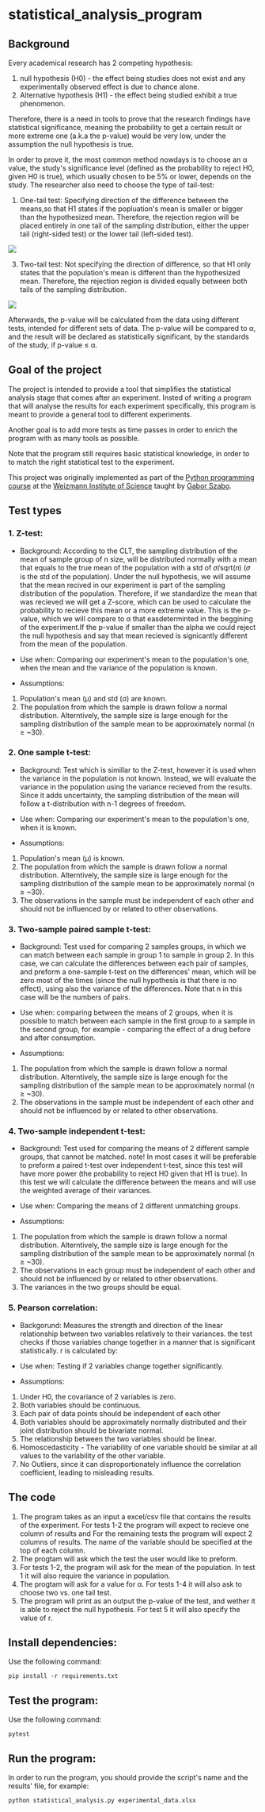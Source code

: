 # statistical_analysis_program

## Background

Every academical research has 2 competing hypothesis:
1. null hypothesis (H0) - the effect being studies does not exist and any experimentally observed effect is due to chance alone.  
2. Alternative hypothesis (H1) - the effect being studied exhibit a true phenomenon.
   
Therefore, there is a need in tools to prove that the research findings have statistical significance, meaning the probability to get a certain result or more extreme one (a.k.a the p-value) would be very low, under the assumption the null hypothesis is true.

In order to prove it, the most common method nowdays is to choose an α value, the study's significance level (defined as the probability to reject H0, given H0 is true), which usually chosen to be 5% or lower, depends on the study. The researcher also need to choose the type of tail-test:
1. One-tail test: Specifying direction of the difference between the means,so that H1 states if the popluation's mean is smaller or bigger than the hypothesized mean. Therefore, the rejection region will be placed entirely in one tail of the sampling distribution, either the upper tail (right-sided test) or the lower tail (left-sided test).
   
![](Generalized_figure_of_one_sided_test.png)

3. Two-tail test: Not specifying the direction of difference, so that H1 only states that the population's mean is different than the hypothesized mean. Therefore, the rejection region is divided equally between both tails of the sampling distribution.
   
![](Generalized_figure_of_two_sided_test.png)

Afterwards, the p-value will be calculated from the data using different tests, intended for different sets of data. The p-value will be compared to α, and the result will be declared as statistically significant, by the standards of the study, if p-value ≤ α.

## Goal of the project

The project is intended to provide a tool that simplifies the statistical analysis stage that comes after an experiment. Insted of writing a program that will analyse the results for each experiment specifically, this program is meant to provide a general tool to different experiments. 

Another goal is to add more tests as time passes in order to enrich the program with as many tools as possible.

Note that the program still requires basic statistical knowledge, in order to to match the right statistical test to the experiment.

This project was originally implemented as part of the [Python programming course](https://github.com/szabgab/wis-python-course-2024-04) at the [Weizmann Institute of Science](https://www.weizmann.ac.il/) taught by [Gabor Szabo](https://szabgab.com/).

## Test types

### 1. Z-test:

* Background: According to the CLT, the sampling distribution of the mean of sample group of n size, will be distributed normally with a mean that equals to the true mean of the population with a std of 𝜎/sqrt(𝑛) (𝜎 is the std of the population).
Under the null hypothesis, we will assume that the mean recived in our experiment is part of the sampling distribution of the population. 
Therefore, if we standardize the mean that was recieved we will get a Z-score, which can be used to calculate the probability to recieve this mean or a more extreme value. This is the p-value, which we will compare to α  that easdeterminted in the beggining of the experiment.If the p-value if smaller than the alpha we could reject the null hypothesis and say that mean recieved is signicantly different from the mean of the population. 

* Use when: Comparing our experiment's mean to the population's one, when the mean and the variance of the population is known.

* Assumptions:
1. Population's mean (μ) and std (σ) are known.
2. The population from which the sample is drawn follow a normal distribution. Alterntively, the sample size is large enough for the sampling distribution of the sample mean to be approximately normal (n ≥ ~30).

### 2. One sample t-test:

* Background: Test which is simillar to the Z-test, however it is used when the variance in the population is not known. Instead, we will evaluate the variance in the population using the variance recieved from the results. Since it adds uncertainty, the sampling distribution of the mean will follow a t-distribution with n-1 degrees of freedom.

* Use when: Comparing our experiment's mean to the population's one, when it is known.

* Assumptions: 
1. Population's mean (μ) is known.
2. The population from which the sample is drawn follow a normal distribution. Alterntively, the sample size is large enough for the sampling distribution of the sample mean to be approximately normal (n ≥ ~30).
3. The observations in the sample must be independent of each other and should not be influenced by or related to other observations.

### 3. Two-sample paired sample t-test:

* Background: Test used for comparing 2 samples groups, in which we can match between each sample in group 1 to sample in group 2. In this case, we can calculate the differences between each pair of samples, and preform a one-sample t-test on the differences' mean, which will be zero most of the times (since the null hypothesis is that there is no effect), using also the variance of the differences. Note that n in this case will be the numbers of pairs.

* Use when: comparing between the means of 2 groups, when it is possible to match between each sample in the first group to a sample in the second group, for example - comparing the effect of a drug before and after consumption.

* Assumptions:
1. The population from which the sample is drawn follow a normal distribution. Alterntively, the sample size is large enough for the sampling distribution of the sample mean to be approximately normal (n ≥ ~30).
2. The observations in the sample must be independent of each other and should not be influenced by or related to other observations.

### 4. Two-sample independent t-test:

* Background: Test used for comparing the means of 2 different sample groups, that cannot be matched. note! In most cases it will be preferable to preform a paired t-test over independent t-test, since this test will have more power (the probability to reject H0 given that H1 is true). In this test we will calculate the difference between the means and will use the weighted average of their variances.

* Use when: Comparing the means of 2 different unmatching groups.

* Assumptions:
1. The population from which the sample is drawn follow a normal distribution. Alterntively, the sample size is large enough for the sampling distribution of the sample mean to be approximately normal (n ≥ ~30).
2. The observations in each group must be independent of each other and should not be influenced by or related to other observations.
3. The variances in the two groups should be equal.

### 5. Pearson correlation:

* Backgorund: Measures the strength and direction of the linear relationship between two variables relatively to their variances. the test checks if those variables change together in a manner that is significant statistically. r is calculated by: 

* Use when: Testing if 2 variables change together significantly.

* Assumptions: 
1. Under H0, the covariance of 2 variables is zero.
2. Both variables should be continuous.
3. Each pair of data points should be independent of each other
4. Both variables should be approximately normally distributed and their joint distribution should be
bivariate normal.
5. The relationship between the two variables should be linear.
6. Homoscedasticity - The variability of one variable should be similar at all values to the variability of the other
variable.
7. No Outliers, since it can disproportionately influence the correlation coefficient, leading to misleading
results.

## The code

1. The program takes as an input a excel/csv file that contains the results of the experiment. For tests 1-2 the program will expect to recieve one column of results and For the remaining tests the program will expect 2 columns of results. The name of the variable should be specified at the top of each column.
2. The progtam will ask which the test the user would like to preform.
3. For tests 1-2, the program will ask for the mean of the population. In test 1 it will also require the variance in population.
4. The progtam will ask for a value for α. For tests 1-4 it will also ask to choose two vs. one tail test.
5. The program will print as an output the p-value of the test, and wether it is able to reject the null hypothesis. For test 5 it will also specify the value of r.

## Install dependencies:

Use the following command:
```
pip install -r requirements.txt
```
## Test the program:

Use the following command:
```
pytest
```
## Run the program:

In order to run the program, you should provide the script's name and the results' file, for example:
```
python statistical_analysis.py experimental_data.xlsx
```
